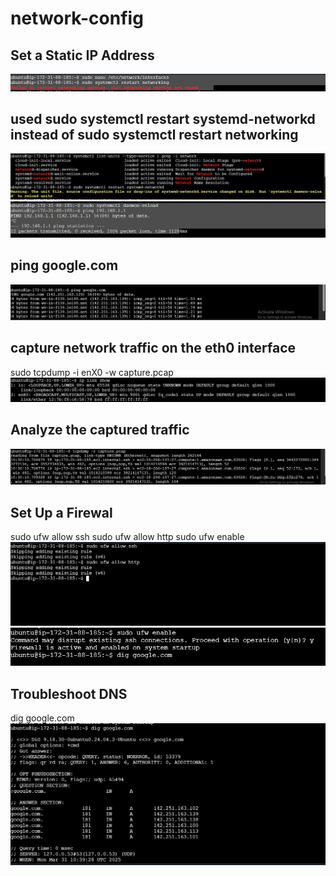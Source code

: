 # network-config
 ## Set a Static IP Address
 ![network-1](network-1.PNG)
 
 ## used sudo systemctl restart systemd-networkd instead of sudo systemctl restart networking
 ![network-active](network-active.PNG)
 ![network-2](network-2.PNG)

 ## ping google.com
 ![network-3](network-3.PNG)

 ## capture network traffic on the eth0 interface 
 sudo tcpdump -i enX0 -w capture.pcap
 ![display](display.PNG)

 ## Analyze the captured traffic 
 ![capturing-r-traffic](capturing-r-traffic.PNG)

 ## Set Up a Firewal
sudo ufw allow ssh
sudo ufw allow http
sudo ufw enable
![setup](setup.PNG)
![firewall](firewall.PNG)

## Troubleshoot DNS
dig google.com
![troubleshoot](troubleshoot.PNG)
